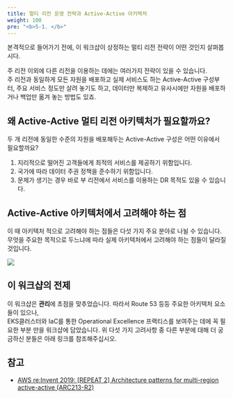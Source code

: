 ```yaml
---
title: 멀티 리전 운영 전략과 Active-Active 아키텍처
weight: 100
pre: "<b>5-1. </b>"
---
```


본격적으로 들어가기 전에, 이 워크샵이 상정하는 멀티 리전 전략이 어떤 것인지 살펴봅시다.

주 리전 이외에 다른 리전을 이용하는 데에는 여러가지 전략이 있을 수 있습니다.  
주 리전과 동일하게 모든 자원을 배포하고 실제 서비스도 하는 Active-Active 구성부터,
주요 서비스 정도만 살려 놓기도 하고, 데이터만 복제하고 유사시에만 자원을 배포하거나 백업만 옮겨 놓는 방법도 있죠.

## 왜 Active-Active 멀티 리전 아키텍처가 필요할까요?

두 개 리전에 동일한 수준의 자원을 배포해두는 Active-Active 구성은 어떤 이유에서 필요할까요?

1. 지리적으로 떨어진 고객들에게 최적의 서비스를 제공하기 위함입니다.
2. 국가에 따라 데이터 주권 정책을 준수하기 위함입니다.
3. 문제가 생기는 경우 바로 부 리전에서 서비스를 이용하는 DR 목적도 있을 수 있습니다.

## Active-Active 아키텍처에서 고려해야 하는 점

이 때 아키텍처 적으로 고려해야 하는 점들은 다섯 가지 주요 분야로 나뉠 수 있습니다.  
무엇을 주요한 목적으로 두느냐에 따라 실제 아키텍처에서 고려해야 하는 점들이 달라질 것입니다.

![](/images/10-intro/5pillars.png)

## 이 워크샵의 전제

이 워크샵은 **관리**에 초점을 맞추었습니다. 따라서 Route 53 등등 주요한 아키텍처 요소들이 있으나,  
EKS클러스터와 IaC를 통한 Operational Excellence 프랙티스를 보여주는 데에 꼭 필요한 부분 만을 워크샵에 담았습니다.
위 다섯 가지 고려사항 중 다른 부분에 대해 더 궁금하신 분들은 아래 링크를 참조해주십시오.


## 참고
* [AWS re:Invent 2019: [REPEAT 2] Architecture patterns for multi-region active-active (ARC213-R2)](https://youtu.be/3K9AzSrCmiQ)